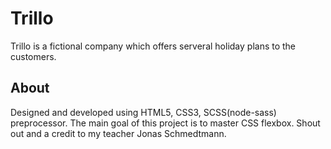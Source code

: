 # Trillo
 Trillo is a fictional company which offers serveral holiday plans to the customers.

## About
Designed and developed using HTML5, CSS3, SCSS(node-sass) preprocessor. The main goal of this project is to master CSS flexbox. Shout out and a credit to my teacher Jonas Schmedtmann.
